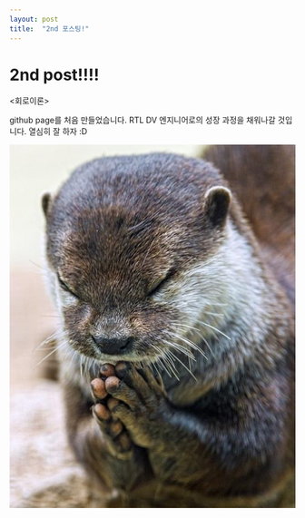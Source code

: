 ```yaml
---
layout: post
title:  "2nd 포스팅!"
---
```


# 2nd post!!!!

<회로이론>

github page를 처음 만들었습니다.
RTL DV 엔지니어로의 성장 과정을 채워나갈 것입니다.
열심히 잘 하자 :D

![sudallll](/images/2024-08-26-2nd/sudallll-4662743.JPEG)